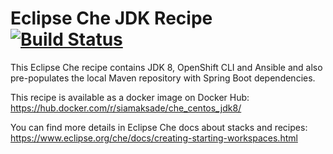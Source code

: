 # Eclipse Che JDK Recipe [![Build Status](https://travis-ci.org/siamaksade/che-jdk-recipes.svg?branch=master)](https://travis-ci.org/siamaksade/che-jdk-recipes)

This Eclipse Che recipe contains JDK 8, OpenShift CLI and Ansible and also pre-populates the local 
Maven repository with Spring Boot dependencies.

This recipe is available as a docker image on Docker Hub:
https://hub.docker.com/r/siamaksade/che_centos_jdk8/

You can find more details in Eclipse Che docs about stacks and recipes:
https://www.eclipse.org/che/docs/creating-starting-workspaces.html

